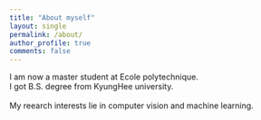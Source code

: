 ```yaml
---
title: "About myself"
layout: single
permalink: /about/
author_profile: true
comments: false
---
```


I am now a master student at Ecole polytechnique.  
I got B.S. degree from KyungHee university.  
<br/>
My reearch interests lie in computer vision and machine learning.
